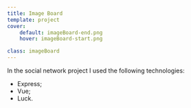 ```yaml
---
title: Image Board
template: project
cover:
    default: imageBoard-end.png
    hover: imageBoard-start.png

class: imageBoard
---
```


In the social network project I used the following technologies:

-   Express;
-   Vue;
-   Luck.
